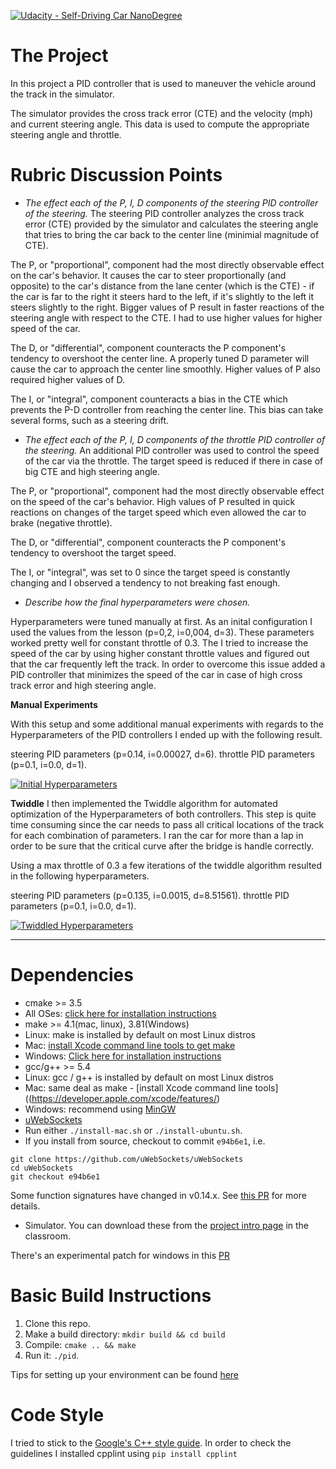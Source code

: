 [![Udacity - Self-Driving Car NanoDegree](https://s3.amazonaws.com/udacity-sdc/github/shield-carnd.svg)](http://www.udacity.com/drive)

# The Project
In this project a PID controller that is used to  maneuver the vehicle around the track in the simulator.

The simulator provides the cross track error (CTE) and the velocity (mph) and current steering angle. This data is used to compute the appropriate steering angle and throttle.

[//]: # (Image References)

[image1]: ./images/simulator.png "Simaluator"

# Rubric Discussion Points

- *The effect each of the P, I, D components of the steering PID controller of the steering.*
The steering PID controller analyzes the cross track error (CTE) provided by the simulator and calculates the steering angle that tries to bring the car back to the center line (minimial magnitude of CTE).

The P, or "proportional", component had the most directly observable effect on the car's behavior. It causes the car to steer proportionally (and opposite) to the car's distance from the lane center (which is the CTE) - if the car is far to the right it steers hard to the left, if it's slightly to the left it steers slightly to the right. Bigger values of P result in faster reactions of the steering angle with respect to the CTE. I had to use higher values for higher speed of the car.

The D, or "differential", component counteracts the P component's tendency to overshoot the center line. A properly tuned D parameter will cause the car to approach the center line smoothly. Higher values of P also required higher values of D.

The I, or "integral", component counteracts a bias in the CTE which prevents the P-D controller from reaching the center line. This bias can take several forms, such as a steering drift.

- *The effect each of the P, I, D components of the throttle PID controller of the steering.*
An additional PID controller was used to control the speed of the car via the throttle. The target speed is reduced if there in case of big CTE and high steering angle.

The P, or "proportional", component had the most directly observable effect on the speed of the car's behavior. High values of P resulted in quick reactions on changes of the target speed which even allowed the car to brake (negative throttle).

The D, or "differential", component counteracts the P component's tendency to overshoot the target speed.

The I, or "integral", was set to 0 since the target speed is constantly changing and I observed a tendency to not breaking fast enough.

- *Describe how the final hyperparameters were chosen.*

Hyperparameters were tuned manually at first. As an inital configuration I used the values from the lesson (p=0,2, i=0,004, d=3). These parameters worked pretty well for constant throttle of 0.3.
The I tried to increase the speed of the car by using higher constant throttle values and figured out that the car frequently left the track. In order to overcome this issue added a PID controller that minimizes the speed of the car in case of high cross track error and high steering angle.

**Manual Experiments**

With this setup and some additional manual experiments with regards to the Hyperparameters of the PID controllers I ended up with the following result. 

steering PID parameters (p=0.14, i=0.00027, d=6).
throttle PID parameters (p=0.1, i=0.0, d=1).

[![Initial Hyperparameters](https://img.youtube.com/vi/ihwbbllSh9A/0.jpg)](https://www.youtube.com/watch?v=ihwbbllSh9A)

**Twiddle**
I then implemented the Twiddle algorithm for automated optimization of the Hyperparameters of both controllers. This step is quite time consuming since the car needs to pass all critical locations of the track for each combination of parameters. I ran the car for more than a lap in order to be sure that the critical curve after the bridge is handle correctly. 

Using a max throttle of 0.3 a few iterations of the twiddle algorithm resulted in the following hyperparameters. 

steering PID parameters (p=0.135, i=0.0015, d=8.51561).
throttle PID parameters (p=0.1, i=0.0, d=1).

[![Twiddled Hyperparameters](https://img.youtube.com/vi/8nSa8rzO8rw/0.jpg)](https://www.youtube.com/watch?v=8nSa8rzO8rw)

---

# Dependencies

* cmake >= 3.5
* All OSes: [click here for installation instructions](https://cmake.org/install/)
* make >= 4.1(mac, linux), 3.81(Windows)
* Linux: make is installed by default on most Linux distros
* Mac: [install Xcode command line tools to get make](https://developer.apple.com/xcode/features/)
* Windows: [Click here for installation instructions](http://gnuwin32.sourceforge.net/packages/make.htm)
* gcc/g++ >= 5.4
* Linux: gcc / g++ is installed by default on most Linux distros
* Mac: same deal as make - [install Xcode command line tools]((https://developer.apple.com/xcode/features/)
* Windows: recommend using [MinGW](http://www.mingw.org/)
* [uWebSockets](https://github.com/uWebSockets/uWebSockets)
* Run either `./install-mac.sh` or `./install-ubuntu.sh`.
* If you install from source, checkout to commit `e94b6e1`, i.e.
```
git clone https://github.com/uWebSockets/uWebSockets 
cd uWebSockets
git checkout e94b6e1
```
Some function signatures have changed in v0.14.x. See [this PR](https://github.com/udacity/CarND-MPC-Project/pull/3) for more details.
* Simulator. You can download these from the [project intro page](https://github.com/udacity/self-driving-car-sim/releases) in the classroom.

There's an experimental patch for windows in this [PR](https://github.com/udacity/CarND-PID-Control-Project/pull/3)

# Basic Build Instructions

1. Clone this repo.
2. Make a build directory: `mkdir build && cd build`
3. Compile: `cmake .. && make`
4. Run it: `./pid`. 

Tips for setting up your environment can be found [here](https://classroom.udacity.com/nanodegrees/nd013/parts/40f38239-66b6-46ec-ae68-03afd8a601c8/modules/0949fca6-b379-42af-a919-ee50aa304e6a/lessons/f758c44c-5e40-4e01-93b5-1a82aa4e044f/concepts/23d376c7-0195-4276-bdf0-e02f1f3c665d)

# Code Style
I tried to stick to the [Google's C++ style guide](https://google.github.io/styleguide/cppguide.html).
In order to check the guidelines I installed cpplint using 
`pip install cpplint`





